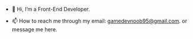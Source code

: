 - 👋 Hi, I’m a Front-End Developer.

- 📫 How to reach me through my email: gamedevnoob95@gmail.com. or message me here.

<!---
Bonkers1/Bonkers1 is a ✨ special ✨ repository because its `README.md` (this file) appears on your GitHub profile.
You can click the Preview link to take a look at your changes.
--->

